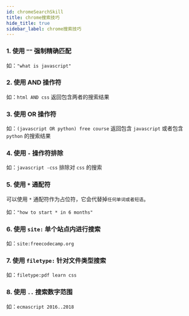 ```yaml
---
id: chromeSearchSkill
title: chrome搜索技巧
hide_title: true
sidebar_label: chrome搜索技巧
---
```


### 1. 使用 `""` 强制精确匹配

如：`"what is javascript"`

### 2. 使用 AND 操作符

如：`html AND css` 返回包含两者的搜索结果

### 3. 使用 OR 操作符

如：`(javascript OR python) free course` 返回包含 `javascript` 或者包含 `python` 的搜索结果

### 4. 使用 `-` 操作符排除

如：`javascript -css` 排除对 `css` 的搜索

### 5. 使用 `*` 通配符

可以使用 `*` 通配符作为占位符，它会代替掉`任何单词或者短语`。

如：`"how to start * in 6 months"`

### 6. 使用 `site:` 单个站点内进行搜索

如：`site:freecodecamp.org`

### 7. 使用 `filetype:` 针对文件类型搜索

如：`filetype:pdf learn css`

### 8. 使用 `..` 搜索数字范围

如：`ecmascript 2016..2018`
